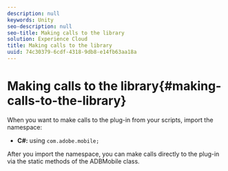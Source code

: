 ```yaml
---
description: null
keywords: Unity
seo-description: null
seo-title: Making calls to the library
solution: Experience Cloud
title: Making calls to the library
uuid: 74c30379-6cdf-4318-9db8-e14fb63aa18a
---
```


# Making calls to the library{#making-calls-to-the-library}

When you want to make calls to the plug-in from your scripts, import the namespace:

* **C#:** using `com.adobe.mobile;`

After you import the namespace, you can make calls directly to the plug-in via the static methods of the ADBMobile class.
